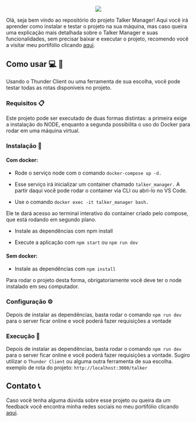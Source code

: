 <p align="center">
  <img src="https://user-images.githubusercontent.com/94487469/232813626-55641600-f069-4159-8585-31cdf73710d0.png">
</p>


Olá, seja bem vindo ao repositório do projeto Talker Manager! Aqui você irá aprender como instalar e testar o projeto na sua máquina, mas caso queira uma explicação mais detalhada sobre o Talker Manager e suas funcionalidades, sem precisar baixar e executar o projeto, recomendo você a visitar meu portifólio clicando [aqui](https://felupee.github.io/back-end/projetos/talker-manager/talker-manager.html).

## Como usar :computer: :rocket: 

Usando o Thunder Client ou uma ferramenta de sua escolha, você pode testar todas as rotas disponíveis no projeto.

### Requisitos :clipboard: 

Este projeto pode ser executado de duas formas distintas: a primeira exige a instalação do NODE, enquanto a segunda possibilita o uso do Docker para rodar em uma máquina virtual.

### Instalação :wrench:
#### Com docker:

- Rode o serviço node com o comando `docker-compose up -d.`

- Esse serviço irá inicializar um container chamado `talker_manager.`
A partir daqui você pode rodar o container via CLI ou abri-lo no VS Code.
- Use o comando `docker exec -it talker_manager bash.`

Ele te dará acesso ao terminal interativo do container criado pelo compose, que está rodando em segundo plano.
- Instale as dependências com npm install

- Execute a aplicação com `npm start` ou `npm run dev`

#### Sem docker:

- Instale as dependências com `npm install`

Para rodar o projeto desta forma, obrigatoriamente você deve ter o node instalado em seu computador.

### Configuração :gear:

Depois de instalar as dependências, basta rodar o comando `npm run dev` para o server ficar online e você poderá fazer requisições a vontade

### Execução :runner:

Depois de instalar as dependências, basta rodar o comando `npm run dev` para o server ficar online e você poderá fazer requisições a vontade. Sugiro utilizar o `Thunder Client` ou alguma outra ferramenta de sua escolha. 
exemplo de rota do projeto: `http://localhost:3000/talker`

## Contato :telephone_receiver:

Caso você tenha alguma dúvida sobre esse projeto ou queira da um feedback você encontra minha redes sociais no meu portifólio clicando [aqui](https://felupee.github.io/#contact).
